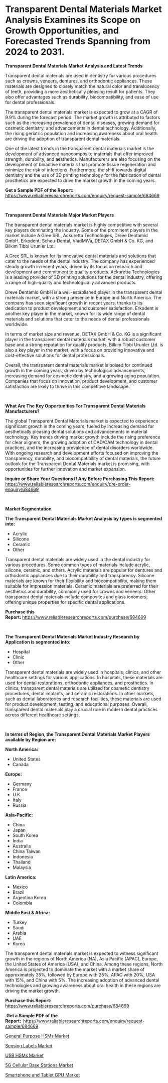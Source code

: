 <p><h1>Transparent Dental Materials Market Analysis Examines its Scope on Growth Opportunities, and Forecasted Trends Spanning from 2024 to 2031.</h1></p><p><strong>Transparent Dental Materials Market Analysis and Latest Trends</strong></p>
<p><p>Transparent dental materials are used in dentistry for various procedures such as crowns, veneers, dentures, and orthodontic appliances. These materials are designed to closely match the natural color and translucency of teeth, providing a more aesthetically pleasing result for patients. They also offer advantages such as durability, biocompatibility, and ease of use for dental professionals.</p><p>The transparent dental materials market is expected to grow at a CAGR of 9.9% during the forecast period. The market growth is attributed to factors such as the increasing prevalence of dental diseases, growing demand for cosmetic dentistry, and advancements in dental technology. Additionally, the rising geriatric population and increasing awareness about oral health are driving the adoption of transparent dental materials.</p><p>One of the latest trends in the transparent dental materials market is the development of advanced nanocomposite materials that offer improved strength, durability, and aesthetics. Manufacturers are also focusing on the development of bioactive materials that promote tissue regeneration and minimize the risk of infections. Furthermore, the shift towards digital dentistry and the use of 3D printing technology for the fabrication of dental prosthetics are expected to drive the market growth in the coming years.</p></p>
<p><strong>Get a Sample PDF of the Report:&nbsp;</strong> <a href="https://www.reliableresearchreports.com/enquiry/request-sample/684669">https://www.reliableresearchreports.com/enquiry/request-sample/684669</a></p>
<p>&nbsp;</p>
<p><strong>Transparent Dental Materials Major Market Players</strong></p>
<p><p>The transparent dental materials market is highly competitive with several key players dominating the industry. Some of the prominent players in the market include A.Gree SRL, Ackuretta Technologies, Dreve Dentamid GmbH, Erkodent, Scheu-Dental, VladMiVa, DETAX GmbH & Co. KG, and Bilkim Tibbi Urunler Ltd.</p><p>A.Gree SRL is known for its innovative dental materials and solutions that cater to the needs of the dental industry. The company has experienced steady growth in recent years, driven by its focus on research and development and commitment to quality products. Ackuretta Technologies is a leading provider of 3D printing solutions for the dental industry, offering a range of high-quality and technologically advanced products.</p><p>Dreve Dentamid GmbH is a well-established player in the transparent dental materials market, with a strong presence in Europe and North America. The company has seen significant growth in recent years, thanks to its dedication to product development and customer satisfaction. Erkodent is another key player in the market, known for its wide range of dental materials and solutions that cater to the needs of dental professionals worldwide.</p><p>In terms of market size and revenue, DETAX GmbH & Co. KG is a significant player in the transparent dental materials market, with a robust customer base and a strong reputation for quality products. Bilkim Tibbi Urunler Ltd. is also a key player in the market, with a focus on providing innovative and cost-effective solutions for dental professionals.</p><p>Overall, the transparent dental materials market is poised for continued growth in the coming years, driven by technological advancements, increasing demand for cosmetic dentistry, and a growing aging population. Companies that focus on innovation, product development, and customer satisfaction are likely to thrive in this competitive landscape.</p></p>
<p>&nbsp;</p>
<p><strong>What Are The Key Opportunities For Transparent Dental Materials Manufacturers?</strong></p>
<p><p>The global Transparent Dental Materials market is expected to experience significant growth in the coming years, fueled by increasing demand for aesthetically pleasing dental solutions and advancements in material technology. Key trends driving market growth include the rising preference for clear aligners, the growing adoption of CAD/CAM technology in dental practices, and the increasing prevalence of dental disorders worldwide. With ongoing research and development efforts focused on improving the transparency, durability, and biocompatibility of dental materials, the future outlook for the Transparent Dental Materials market is promising, with opportunities for further innovation and market expansion.</p></p>
<p><strong>Inquire or Share Your Questions If Any Before Purchasing This Report:</strong> <a href="https://www.reliableresearchreports.com/enquiry/pre-order-enquiry/684669">https://www.reliableresearchreports.com/enquiry/pre-order-enquiry/684669</a></p>
<p>&nbsp;</p>
<p><strong>Market Segmentation</strong></p>
<p><strong>The Transparent Dental Materials Market Analysis by types is segmented into:</strong></p>
<p><ul><li>Acrylic</li><li>Silicone</li><li>Ceramic</li><li>Other</li></ul></p>
<p><p>Transparent dental materials are widely used in the dental industry for various procedures. Some common types of materials include acrylic, silicone, ceramic, and others. Acrylic materials are popular for dentures and orthodontic appliances due to their durability and transparency. Silicone materials are known for their flexibility and biocompatibility, making them suitable for impression materials. Ceramic materials are preferred for their aesthetics and durability, commonly used for crowns and veneers. Other transparent dental materials include composites and glass ionomers, offering unique properties for specific dental applications.</p></p>
<p><strong>Purchase this Report:&nbsp;</strong><a href="https://www.reliableresearchreports.com/purchase/684669">https://www.reliableresearchreports.com/purchase/684669</a></p>
<p>&nbsp;</p>
<p><strong>The Transparent Dental Materials Market Industry Research by Application is segmented into:</strong></p>
<p><ul><li>Hospital</li><li>Clinic</li><li>Other</li></ul></p>
<p><p>Transparent dental materials are widely used in hospitals, clinics, and other healthcare settings for various applications. In hospitals, these materials are used for dental restorations, orthodontic appliances, and prosthetics. In clinics, transparent dental materials are utilized for cosmetic dentistry procedures, dental implants, and ceramic restorations. In other markets, such as dental laboratories and research facilities, these materials are used for product development, testing, and educational purposes. Overall, transparent dental materials play a crucial role in modern dental practices across different healthcare settings.</p></p>
<p>&nbsp;</p>
<p><strong>In terms of Region, the Transparent Dental Materials Market Players available by Region are:</strong></p>
<p>
    <p> <strong> North America: </strong>
        <ul>
            <li>United States</li>
            <li>Canada</li>
        </ul>
        </p> 
    <p> <strong> Europe: </strong>
        <ul>
            <li>Germany</li>
            <li>France</li>
            <li>U.K.</li>
            <li>Italy</li>
            <li>Russia</li>
        </ul>
        </p> 
    <p> <strong> Asia-Pacific: </strong>
        <ul>
            <li>China</li>
            <li>Japan</li>
            <li>South Korea</li>
            <li>India</li>
            <li>Australia</li>
            <li>China Taiwan</li>
            <li>Indonesia</li>
            <li>Thailand</li>
            <li>Malaysia</li>
        </ul>
        </p> 
    <p> <strong> Latin America: </strong>
        <ul>
            <li>Mexico</li>
            <li>Brazil</li>
            <li>Argentina Korea</li>
            <li>Colombia</li>
        </ul>
        </p> 
    <p> <strong> Middle East & Africa: </strong>
        <ul>
            <li>Turkey</li>
            <li>Saudi</li>
            <li>Arabia</li>
            <li>UAE</li>
            <li>Korea</li>
        </ul>
    </p>
    </p>
<p><p>The transparent dental materials market is expected to witness significant growth in the regions of North America (NA), Asia Pacific (APAC), Europe, the United States of America (USA), and China. Among these regions, North America is projected to dominate the market with a market share of approximately 35%, followed by Europe with 25%, APAC with 20%, USA with 15%, and China with 5%. The increasing adoption of advanced dental technologies and growing awareness about oral health in these regions are driving the market growth.</p></p>
<p><strong>Purchase this Report: </strong><a href="https://www.reliableresearchreports.com/purchase/684669">https://www.reliableresearchreports.com/purchase/684669</a></p>
<p>&nbsp;<strong>Get a Sample PDF of the Report:&nbsp;&nbsp;</strong><a href="https://www.reliableresearchreports.com/enquiry/request-sample/684669">https://www.reliableresearchreports.com/enquiry/request-sample/684669</a></p>
<p><strong></strong></p>
<p><p><a href="https://iodized-pantydraco-05c.notion.site/General-Purpose-HSMs-Market-Size-Growth-and-Forecast-from-2024-2031-f10076d9145d44cd8997a9de38fce454">General Purpose HSMs Market</a></p><p><a href="https://three-jumbo-f6d.notion.site/Sensing-Labels-Market-Furnish-Information-about-Market-Size-Market-Share-Market-Dynamics-and-Proj-5217f77ec6584ae38f283b7b083e42b1">Sensing Labels Market</a></p><p><a href="https://noble-drawer-34c.notion.site/USB-HSMs-Market-Provides-Detailed-Segmentation-of-this-Market-based-on-Type-Application-and-Region-7459fcbf78dc482a88b6111b600c110a">USB HSMs Market</a></p><p><a href="https://view.publitas.com/reportprime-1/5g-cellular-base-stations-market-size-market-share-and-global-market-analysis-report-2024-2031/">5G Cellular Base Stations Market</a></p><p><a href="https://view.publitas.com/reportprime-1/smartphone-and-tablet-gpu-market-size-evaluating-its-market-trends-growth-and-projections-2024-2031/">Smartphone and Tablet GPU Market</a></p></p>